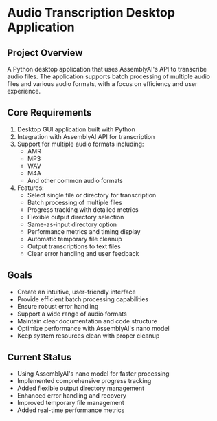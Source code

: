 # Audio Transcription Desktop Application

## Project Overview
A Python desktop application that uses AssemblyAI's API to transcribe audio files. The application supports batch processing of multiple audio files and various audio formats, with a focus on efficiency and user experience.

## Core Requirements
1. Desktop GUI application built with Python
2. Integration with AssemblyAI API for transcription
3. Support for multiple audio formats including:
   - AMR
   - MP3
   - WAV
   - M4A
   - And other common audio formats
4. Features:
   - Select single file or directory for transcription
   - Batch processing of multiple files
   - Progress tracking with detailed metrics
   - Flexible output directory selection
   - Same-as-input directory option
   - Performance metrics and timing display
   - Automatic temporary file cleanup
   - Output transcriptions to text files
   - Clear error handling and user feedback

## Goals
- Create an intuitive, user-friendly interface
- Provide efficient batch processing capabilities
- Ensure robust error handling
- Support a wide range of audio formats
- Maintain clear documentation and code structure
- Optimize performance with AssemblyAI's nano model
- Keep system resources clean with proper cleanup

## Current Status
- Using AssemblyAI's nano model for faster processing
- Implemented comprehensive progress tracking
- Added flexible output directory management
- Enhanced error handling and recovery
- Improved temporary file management
- Added real-time performance metrics 